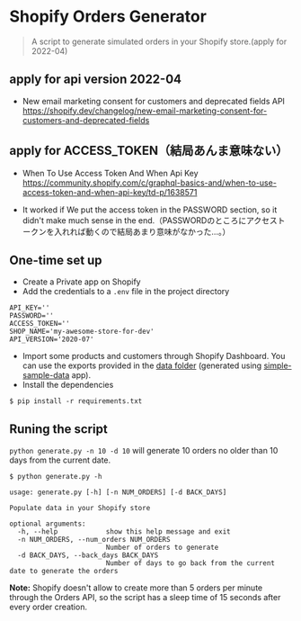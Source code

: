 # Shopify Orders Generator

> A script to generate simulated orders in your Shopify store.(apply for 2022-04)

## apply for api version 2022-04

- New email marketing consent for customers and deprecated fields API  
https://shopify.dev/changelog/new-email-marketing-consent-for-customers-and-deprecated-fields  


## apply for ACCESS_TOKEN（結局あんま意味ない）

- When To Use Access Token And When Api Key  
https://community.shopify.com/c/graphql-basics-and/when-to-use-access-token-and-when-api-key/td-p/1638571

  
* It worked if We put the access token in the PASSWORD section, so it didn't make much sense in the end.（PASSWORDのところにアクセストークンを入れれば動くので結局あまり意味がなかった…。）


## One-time set up

- Create a Private app on Shopify
- Add the credentials to a `.env` file in the project directory
```
API_KEY=''
PASSWORD=''
ACCESS_TOKEN=''
SHOP_NAME='my-awesome-store-for-dev'
API_VERSION='2020-07'
```
- Import some products and customers through Shopify Dashboard. You can use the exports provided in the [data folder](/data) (generated using [simple-sample-data](https://apps.shopify.com/simple-sample-data) app). 
- Install the dependencies
```shell script
$ pip install -r requirements.txt
```

## Runing the script
`python generate.py -n 10 -d 10` will generate 10 orders no older than 10 days from the current date.
```shell script
$ python generate.py -h

usage: generate.py [-h] [-n NUM_ORDERS] [-d BACK_DAYS]

Populate data in your Shopify store

optional arguments:
  -h, --help            show this help message and exit
  -n NUM_ORDERS, --num_orders NUM_ORDERS
                        Number of orders to generate
  -d BACK_DAYS, --back_days BACK_DAYS
                        Number of days to go back from the current date to generate the orders
```

**Note:** Shopify doesn't allow to create more than 5 orders per minute through the Orders API, so the script has a sleep time of 15 seconds after every order creation.
